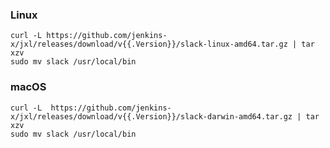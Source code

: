 ### Linux

```shell
curl -L https://github.com/jenkins-x/jxl/releases/download/v{{.Version}}/slack-linux-amd64.tar.gz | tar xzv 
sudo mv slack /usr/local/bin
```

### macOS

```shell
curl -L  https://github.com/jenkins-x/jxl/releases/download/v{{.Version}}/slack-darwin-amd64.tar.gz | tar xzv
sudo mv slack /usr/local/bin
```
